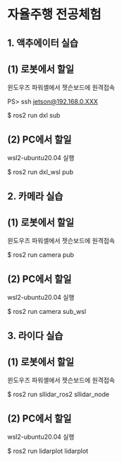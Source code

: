 # 자율주행 전공체험

## 1. 액추에이터 실습

## (1) 로봇에서 할일

윈도우즈 파워셸에서 젯슨보드에 원격접속

PS> ssh jetson@192.168.0.XXX 

$ ros2 run dxl sub

## (2) PC에서 할일

wsl2-ubuntu20.04 실행

$ ros2 run dxl_wsl pub

## 2. 카메라 실습

## (1) 로봇에서 할일

윈도우즈 파워셸에서 젯슨보드에 원격접속

 $ ros2 run camera pub

## (2) PC에서 할일

wsl2-ubuntu20.04 실행

$ ros2 run camera sub_wsl

## 3. 라이다 실습

## (1) 로봇에서 할일

윈도우즈 파워셸에서 젯슨보드에 원격접속

$ ros2 run sllidar_ros2 sllidar_node

## (2) PC에서 할일

wsl2-ubuntu20.04 실행

$ ros2 run lidarplot lidarplot

